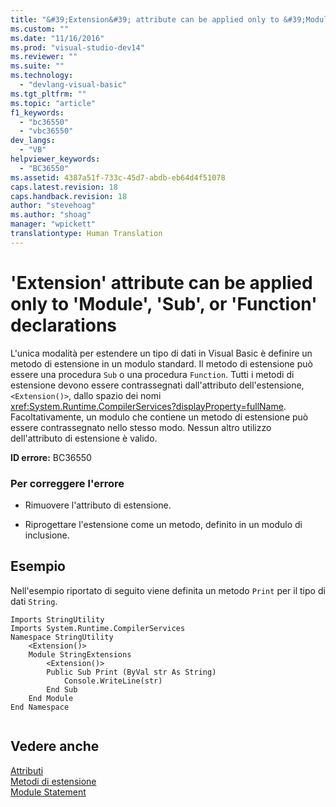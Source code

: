 ```yaml
---
title: "&#39;Extension&#39; attribute can be applied only to &#39;Module&#39;, &#39;Sub&#39;, or &#39;Function&#39; declarations | Microsoft Docs"
ms.custom: ""
ms.date: "11/16/2016"
ms.prod: "visual-studio-dev14"
ms.reviewer: ""
ms.suite: ""
ms.technology: 
  - "devlang-visual-basic"
ms.tgt_pltfrm: ""
ms.topic: "article"
f1_keywords: 
  - "bc36550"
  - "vbc36550"
dev_langs: 
  - "VB"
helpviewer_keywords: 
  - "BC36550"
ms.assetid: 4387a51f-733c-45d7-abdb-eb64d4f51078
caps.latest.revision: 18
caps.handback.revision: 18
author: "stevehoag"
ms.author: "shoag"
manager: "wpickett"
translationtype: Human Translation
---
```

# &#39;Extension&#39; attribute can be applied only to &#39;Module&#39;, &#39;Sub&#39;, or &#39;Function&#39; declarations
L'unica modalità per estendere un tipo di dati in Visual Basic è definire un metodo di estensione in un modulo standard.  Il metodo di estensione può essere una procedura `Sub` o una procedura `Function`.  Tutti i metodi di estensione devono essere contrassegnati dall'attributo dell'estensione, `<Extension()>`, dallo spazio dei nomi <xref:System.Runtime.CompilerServices?displayProperty=fullName>.  Facoltativamente, un modulo che contiene un metodo di estensione può essere contrassegnato nello stesso modo.  Nessun altro utilizzo dell'attributo di estensione è valido.  
  
 **ID errore:** BC36550  
  
### Per correggere l'errore  
  
-   Rimuovere l'attributo di estensione.  
  
-   Riprogettare l'estensione come un metodo, definito in un modulo di inclusione.  
  
## Esempio  
 Nell'esempio riportato di seguito viene definita un metodo `Print` per il tipo di dati `String`.  
  
```  
Imports StringUtility  
Imports System.Runtime.CompilerServices  
Namespace StringUtility  
    <Extension()>   
    Module StringExtensions  
        <Extension()>   
        Public Sub Print (ByVal str As String)  
            Console.WriteLine(str)  
        End Sub  
    End Module  
End Namespace  
  
```  
  
## Vedere anche  
 [Attributi](../Topic/Attributes%20\(C%23%20and%20Visual%20Basic\).md)   
 [Metodi di estensione](../../../visual-basic/programming-guide/language-features/procedures/extension-methods.md)   
 [Module Statement](../../../visual-basic/language-reference/statements/module-statement.md)